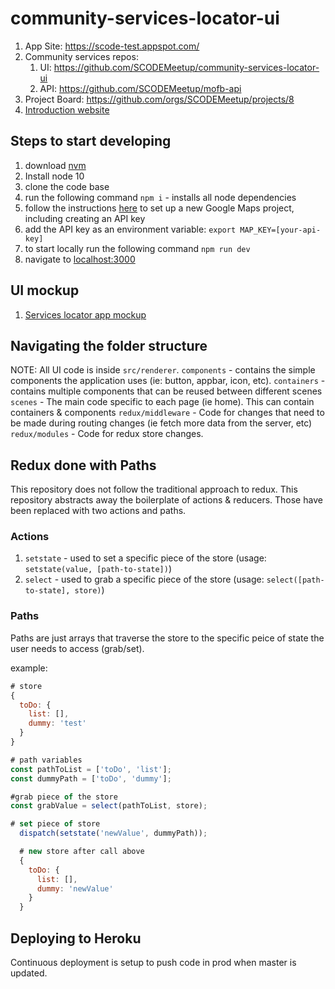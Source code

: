# community-services-locator-ui

1. App Site: <https://scode-test.appspot.com/>
2. Community services repos:
   1. UI: <https://github.com/SCODEMeetup/community-services-locator-ui>
   2. API: <https://github.com/SCODEMeetup/mofb-api>
3. Project Board: <https://github.com/orgs/SCODEMeetup/projects/8>
4. [Introduction website](https://scodemeetup.github.io/locator-jekyll/)

## Steps to start developing

1. download [nvm](https://github.com/creationix/nvm)
2. Install node 10
3. clone the code base
4. run the following command `npm i` - installs all node dependencies
5. follow the instructions [here](https://developers.google.com/maps/gmp-get-started#quickstart) to set up a new Google Maps project, including creating an API key
6. add the API key as an environment variable: `export MAP_KEY=[your-api-key]`
7. to start locally run the following command `npm run dev`
8. navigate to [localhost:3000](http://localhost:3000/)

## UI mockup

1. [Services locator app mockup](https://xd.adobe.com/view/59760ef8-d849-4587-6a29-44f78a3fb151-2f47/)

## Navigating the folder structure

NOTE: All UI code is inside `src/renderer`.
`components` - contains the simple components the application uses (ie: button, appbar, icon, etc).
`containers` - contains multiple components that can be reused between different scenes
`scenes` - The main code specific to each page (ie home). This can contain containers & components
`redux/middleware` - Code for changes that need to be made during routing changes (ie fetch more data from the server, etc)
`redux/modules` - Code for redux store changes.

## Redux done with Paths

This repository does not follow the traditional approach to redux. This repository abstracts away the boilerplate of actions & reducers. Those have been replaced with two actions and paths.

### Actions

1. `setstate` - used to set a specific piece of the store (usage: `setstate(value, [path-to-state])`)
2. `select` - used to grab a specific piece of the store (usage: `select([path-to-state], store)`)

### Paths

Paths are just arrays that traverse the store to the specific peice of state the user needs to access (grab/set).

example:

```javascript
# store
{
  toDo: {
    list: [],
    dummy: 'test'
  }
}

# path variables
const pathToList = ['toDo', 'list'];
const dummyPath = ['toDo', 'dummy'];

#grab piece of the store
const grabValue = select(pathToList, store);

# set piece of store
  dispatch(setstate('newValue', dummyPath));

  # new store after call above
  {
    toDo: {
      list: [],
      dummy: 'newValue'
    }
  }
```

## Deploying to Heroku

Continuous deployment is setup to push code in prod when master is updated.
